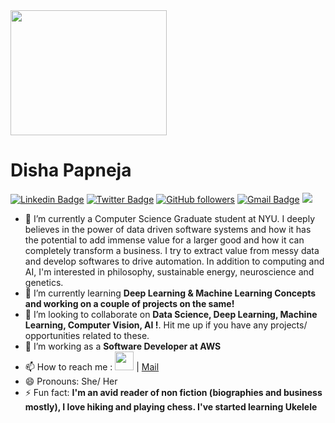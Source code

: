 
<img src="https://i.pinimg.com/originals/88/15/63/881563d6444b370fa4ceea0c3183bb4c.gif" width="250" height="200">

# Disha Papneja

[![Linkedin Badge](https://img.shields.io/badge/-dishapapneja-blue?style=social&logo=Linkedin&logoColor=blue&link=https://www.linkedin.com/in/dishapapneja/)](https://www.linkedin.com/in/dishapapneja/) 
[![Twitter Badge](http://img.shields.io/badge/-@dish_kewl?style=social&logo=twitter&logoColor=blue&link=https://twitter.com/dish_kewl)](https://twitter.com/dish_kewl) 
[![GitHub followers](https://img.shields.io/github/followers/p-disha?label=Follow&style=social)](https://github.com/p-disha/?tab=follow) 
[![Gmail Badge](https://img.shields.io/badge/-dishapapneja?style=social&logo=Gmail&logoColor=red&link=mailto:disha.papneja@nyu.edu)](mailto:disha.papneja@nyu.edu) 
![](https://komarev.com/ghpvc/?username=p-disha)



- 🔭 I’m currently a Computer Science Graduate student at NYU. I deeply believes in the power of data driven software systems and how it has the potential to add immense value for a larger good and how it can completely transform a business. I try to extract value from messy data and develop softwares to drive automation. In addition to computing and AI, I'm interested in philosophy, sustainable energy, neuroscience and genetics.
- 🌱 I’m currently learning **Deep Learning & Machine Learning Concepts and working on a couple of projects on the same!**
- 👯 I’m looking to collaborate on **Data Science, Deep Learning, Machine Learning, Computer Vision, AI !**. Hit me up if you have any projects/ opportunities related to these.
- 🤔 I’m working as a **Software Developer at AWS**
- 📫 How to reach me :  <a href="https://www.linkedin.com/in/dishapapneja"> <img src="https://media-exp1.licdn.com/dms/image/C4D0BAQGyOWvr4W0Pow/company-logo_200_200/0?e=2159024400&v=beta&t=itrwplyUUwPAVxqxN8THySQds9p401UaOtZIurSBVnA" width="30" height="30" ></a>  | [Mail](mailto:disha.papneja@nyu.edu) 
- 😄 Pronouns: She/ Her
- ⚡ Fun fact: **I'm an avid reader of non fiction (biographies and business mostly), I love hiking and playing chess. I've started learning Ukelele**

<!--
**p-disha/p-disha** is a ✨ _special_ ✨ repository because its `README.md` (this file) appears on your GitHub profile.

Here are some ideas to get you started:


- 🔭 I’m currently working on ...
- 🌱 I’m currently learning ...
- 👯 I’m looking to collaborate on ...
- 🤔 I’m looking for help with ...
- 💬 Ask me about ...
- 📫 How to reach me: ...
- 😄 Pronouns: ...
- ⚡ Fun fact: ...

